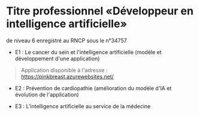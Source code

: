 # Titre professionnel «Développeur en intelligence artificielle» 
de niveau 6 enregistré au RNCP sous le n°34757

- E1 : Le cancer du sein et l'intelligence artificielle (modèle et développement d'une application)
> Application disponible à l'adresse : https://pinkbreast.azurewebsites.net/

- E2 : Prévention de cardiopathie (amélioration du modèle d'IA et évolution de l'application)

- E3 : L’intelligence artificielle au service de la médecine


